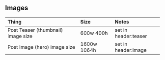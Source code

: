 
## Images

|Thing|Size|Notes|
|:---|:---|:---|
|Post Teaser (thumbnail) image size|600w 400h|set in header:teaser|
|Post Image (hero) image size|1600w 1064h|set in header:image|

